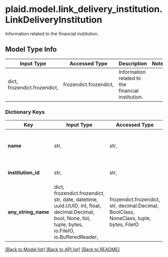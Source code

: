 # plaid.model.link_delivery_institution.LinkDeliveryInstitution

Information related to the financial institution.

## Model Type Info
Input Type | Accessed Type | Description | Notes
------------ | ------------- | ------------- | -------------
dict, frozendict.frozendict,  | frozendict.frozendict,  | Information related to the financial institution. | 

### Dictionary Keys
Key | Input Type | Accessed Type | Description | Notes
------------ | ------------- | ------------- | ------------- | -------------
**name** | str,  | str,  | The full institution name, such as &#x27;Wells Fargo&#x27; | [optional] 
**institution_id** | str,  | str,  | The Plaid institution identifier | [optional] 
**any_string_name** | dict, frozendict.frozendict, str, date, datetime, uuid.UUID, int, float, decimal.Decimal, bool, None, list, tuple, bytes, io.FileIO, io.BufferedReader,  | frozendict.frozendict, str, decimal.Decimal, BoolClass, NoneClass, tuple, bytes, FileIO | any string name can be used but the value must be the correct type | [optional]

[[Back to Model list]](../../README.md#documentation-for-models) [[Back to API list]](../../README.md#documentation-for-api-endpoints) [[Back to README]](../../README.md)

